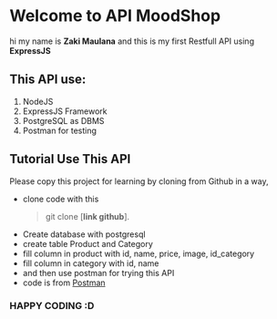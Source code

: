 # Welcome to API MoodShop
hi my name is **Zaki Maulana** and this is my first Restfull API using **ExpressJS**
## This API use:
1. NodeJS
2. ExpressJS Framework
3. PostgreSQL as DBMS
4. Postman for testing

## Tutorial Use This API

Please copy this project for learning by cloning from Github in a way, 
- clone code with this
  > git clone [**link github**].
- Create database with postgresql
- create table Product and Category
- fill column in product with id, name, price, image, id_category
- fill column in category with id, name
- and then use postman for trying this API
- code is from [Postman](https://web.postman.co/workspace/DevOps~11c91da1-708f-48a4-a903-c04ba134d26f/collection/8654045-e5835fba-208c-4200-9f16-7e1b519a2b51?ctx=documentation)

### HAPPY CODING :D
